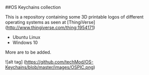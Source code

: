##OS Keychains collection

This is a repository containing some 3D printable logos of different operating systems as seen at [ThingiVerse] (http://www.thingiverse.com/thing:1954171)


- Ubuntu Linux
- Windows 10

More are to be added.

![alt tag] (https://github.com/techMod/OS-Keychains/blob/master/images/OSPIC.png)
